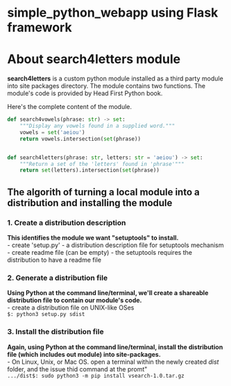 # simple_python_webapp using Flask framework

# About search4letters module

**search4letters** is a custom python module installed as a third party module into site packages directory. The module contains two functions. The module's code is provided by Head First Python book.

Here's the complete content of the module.

```python
def search4vowels(phrase: str) -> set:
    """Display any vowels found in a supplied word."""
    vowels = set('aeiou')
    return vowels.intersection(set(phrase))


def search4letters(phrase: str, letters: str = 'aeiou') -> set:
    """Return a set of the 'letters' found in 'phrase'"""
    return set(letters).intersection(set(phrase))

```

## The algorith of turning a local module into a distribution and installing the module
### 1. Create a distribution description
**This identifies the module we want "setuptools" to install.**  
    - create 'setup.py' - a distribution description file for setuptools mechanism  
    - create readme file (can be empty) - the setuptools requires the distribution to have a readme file  

### 2. Generate a distribution file
**Using Python at the command line/terminal, we'll create a shareable distribution file to contain our module's code.**  
    - create a distribution file on UNIX-like OSes  
    ```
    $: python3 setup.py sdist
    ```

### 3. Install the distribution file
**Again, using Python at the command line/terminal, install the distribution file (which includes out module) into site-packages.**  
    - On Linux, Unix, or Mac OS. open a terminal within the newly created *dist* folder, and the issue thid command at the promt"  
    ```
    .../dist$: sudo python3 -m pip install vsearch-1.0.tar.gz
    ```